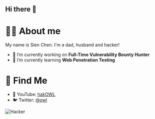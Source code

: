 ## Hi there 👋

# 👨‍💻 About me

My name is Sien Chen. I'm a dad, husband and hacker! 

- 🔭 I’m currently working on **Full-Time Vulnerability Bounty Hunter**
- 🌱 I’m currently learning **Web Penetration Testing**

# 🧐 Find Me
* 🎥 YouTube: [hakOWL](https://www.youtube.com/@OWT156)
* 🐦 Twitter: [@owl](https://x.com/Mrchen29884691)


![Hacker](https://i.giphy.com/media/YQitE4YNQNahy/giphy.webp)
